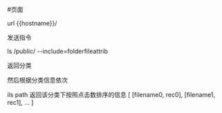 #页面

url {{hostname}}/

发送指令

ls /public/ --include=folderfileattrib

返回分类

然后根据分类信息依次

ils path
返回该分类下按照点击数排序的信息
[
	[filename0, rec0],
	[filename1, rec1],
	...
]